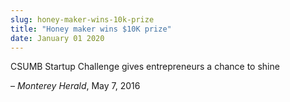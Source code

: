 ```yaml
---
slug: honey-maker-wins-10k-prize
title: "Honey maker wins $10K prize"
date: January 01 2020
---
```


<p>CSUMB Startup Challenge gives entrepreneurs a chance to shine
</p><p>– <em>Monterey Herald</em>, May 7, 2016
</p>

